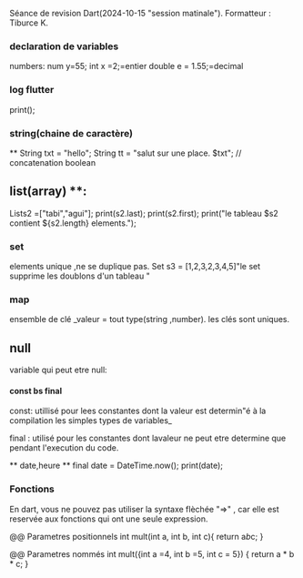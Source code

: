 Séance de revision Dart(2024-10-15 "session matinale").
Formatteur : Tiburce K.

### declaration de variables
numbers:
num y=55;
int x =2;=entier
double e = 1.55;=decimal

### log flutter
print();

### string(chaine de caractère)
** String txt = "hello";
  String tt = "salut sur une place. $txt"; // concatenation
boolean

##  list(array) **:
List<String>s2 =["tabi","agui"];
    print(s2.last);
    print(s2.first);
      print("le tableau $s2 contient  ${s2.length} elements.");

### set
elements unique ,ne se duplique pas.
Set<int> s3 = [1,2,3,2,3,4,5]"le set supprime les doublons d'un tableau "

### map
ensemble de clé _valeur = tout type(string ,number).
les clés sont uniques.
## null
variable qui peut etre null:


#### const bs final
const: utillisé pour lees constantes dont la valeur est determin"é à la compilation
les simples types de variables_

final : utilisé pour les constantes dont lavaleur ne peut etre determine que pendant l'execution du code.

** date,heure **
            final date = DateTime.now();
  print(date);

###  Fonctions
En dart, vous ne pouvez pas utiliser la syntaxe flèchée "=>" , car elle est reservée aux fonctions qui ont une seule expression.

@@ Parametres positionnels
int mult(int a, int b, int c){
    return a*b*c;
}

@@ Parametres nommés
int mult({int a =4, int b =5, int c = 5}) {
  return a * b * c;
}
